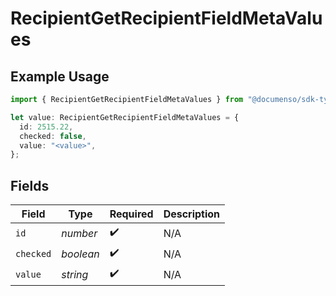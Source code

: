 # RecipientGetRecipientFieldMetaValues

## Example Usage

```typescript
import { RecipientGetRecipientFieldMetaValues } from "@documenso/sdk-typescript/models/operations";

let value: RecipientGetRecipientFieldMetaValues = {
  id: 2515.22,
  checked: false,
  value: "<value>",
};
```

## Fields

| Field              | Type               | Required           | Description        |
| ------------------ | ------------------ | ------------------ | ------------------ |
| `id`               | *number*           | :heavy_check_mark: | N/A                |
| `checked`          | *boolean*          | :heavy_check_mark: | N/A                |
| `value`            | *string*           | :heavy_check_mark: | N/A                |